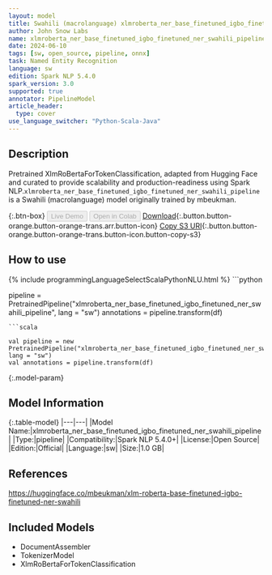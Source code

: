 ```yaml
---
layout: model
title: Swahili (macrolanguage) xlmroberta_ner_base_finetuned_igbo_finetuned_ner_swahili_pipeline pipeline XlmRoBertaForTokenClassification from mbeukman
author: John Snow Labs
name: xlmroberta_ner_base_finetuned_igbo_finetuned_ner_swahili_pipeline
date: 2024-06-10
tags: [sw, open_source, pipeline, onnx]
task: Named Entity Recognition
language: sw
edition: Spark NLP 5.4.0
spark_version: 3.0
supported: true
annotator: PipelineModel
article_header:
  type: cover
use_language_switcher: "Python-Scala-Java"
---
```


## Description

Pretrained XlmRoBertaForTokenClassification, adapted from Hugging Face and curated to provide scalability and production-readiness using Spark NLP.`xlmroberta_ner_base_finetuned_igbo_finetuned_ner_swahili_pipeline` is a Swahili (macrolanguage) model originally trained by mbeukman.

{:.btn-box}
<button class="button button-orange" disabled>Live Demo</button>
<button class="button button-orange" disabled>Open in Colab</button>
[Download](https://s3.amazonaws.com/auxdata.johnsnowlabs.com/public/models/xlmroberta_ner_base_finetuned_igbo_finetuned_ner_swahili_pipeline_sw_5.4.0_3.0_1718010121008.zip){:.button.button-orange.button-orange-trans.arr.button-icon}
[Copy S3 URI](s3://auxdata.johnsnowlabs.com/public/models/xlmroberta_ner_base_finetuned_igbo_finetuned_ner_swahili_pipeline_sw_5.4.0_3.0_1718010121008.zip){:.button.button-orange.button-orange-trans.button-icon.button-copy-s3}

## How to use



<div class="tabs-box" markdown="1">
{% include programmingLanguageSelectScalaPythonNLU.html %}
```python

pipeline = PretrainedPipeline("xlmroberta_ner_base_finetuned_igbo_finetuned_ner_swahili_pipeline", lang = "sw")
annotations =  pipeline.transform(df)   

```
```scala

val pipeline = new PretrainedPipeline("xlmroberta_ner_base_finetuned_igbo_finetuned_ner_swahili_pipeline", lang = "sw")
val annotations = pipeline.transform(df)

```
</div>

{:.model-param}
## Model Information

{:.table-model}
|---|---|
|Model Name:|xlmroberta_ner_base_finetuned_igbo_finetuned_ner_swahili_pipeline|
|Type:|pipeline|
|Compatibility:|Spark NLP 5.4.0+|
|License:|Open Source|
|Edition:|Official|
|Language:|sw|
|Size:|1.0 GB|

## References

https://huggingface.co/mbeukman/xlm-roberta-base-finetuned-igbo-finetuned-ner-swahili

## Included Models

- DocumentAssembler
- TokenizerModel
- XlmRoBertaForTokenClassification